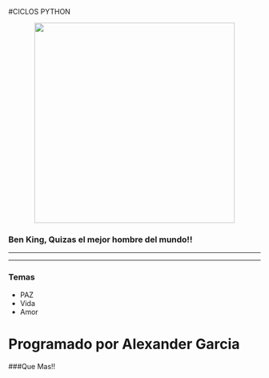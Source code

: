
#CICLOS PYTHON

<p align="center">
  <img src="https://i.pinimg.com/550x/30/21/47/302147bb9f88a853ef9dbbdf1ee5d11b.jpg"width="400"height="400">
</p>

### Ben King, Quizas el mejor hombre del mundo!!
***
***
### Temas
- PAZ
- Vida
- Amor
# Programado por Alexander Garcia
###Que Mas!!
